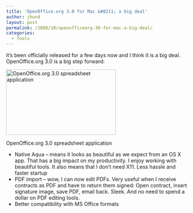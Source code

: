 ```yaml
---
title: 'OpenOffice.org 3.0 for Mac &#8211; a big deal'
author: jhund
layout: post
permalink: /2008/10/openofficeorg-30-for-mac-a-big-deal/
categories:
  - Tools
---
```

it&#8217;s been officially released for a few days now and I think it is a big deal. OpenOffice.org 3.0 is a big step forward:

<div id="attachment_261" style="width: 310px" class="wp-caption alignnone">
  <img src="http://clearcove.ca/images/2008/10/ooo-300x179.jpg" alt="OpenOffice.org 3.0 spreadsheet application" title="OpenOffice.org 3.0 on Mac OS X" width="300" height="179" class="size-medium wp-image-261" />

  <p class="wp-caption-text">
    OpenOffice.org 3.0 spreadsheet application
  </p>
</div>

<ul class="clear">
  <li>
    Native Aqua &#8211; means it looks as beautiful as we expect from an OS X app. That has a big impact on my productivity. I enjoy working with beautiful tools. It also means that I don&#8217;t need X11. Less hassle and faster startup
  </li>
  <li>
    PDF import &#8211; wow, I can now edit PDFs. Very useful when I receive contracts as PDF and have to return them signed: Open contract, insert signature image, save PDF, email back. Sleek. And no need to spend a dollar on PDF editing tools.
  </li>
  <li>
    Better compatibility with MS Office formats
  </li>
</ul>
